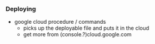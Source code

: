 ### Deploying
- google cloud procedure / commands
   - picks up the deployable file and puts it in the cloud
   - get more from (console.?)cloud.google.com
